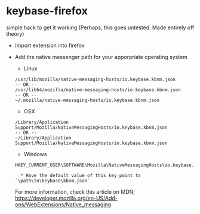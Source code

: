 # keybase-firefox
simple hack to get it working (Perhaps, this goes untested. Made entirely off theory)

* Import extension into firefox
* Add the native messenger path for your apporpriate operating system
	* Linux

	```
	/usr/lib/mozilla/native-messaging-hosts/io.keybase.kbnm.json
	-- OR --
	/usr/lib64/mozilla/native-messaging-hosts/io.keybase.kbnm.json
	-- OR --
	~/.mozilla/native-messaging-hosts/io.keybase.kbnm.json
	```

	* OSX

	```
	/Library/Application Support/Mozilla/NativeMessagingHosts/io.keybase.kbnm.json
	-- OR -- 
	~/Library/Application Support/Mozilla/NativeMessagingHosts/io.keybase.kbnm.json
	```

	* Windows

	```
	HKEY_CURRENT_USER\SOFTWARE\Mozilla\NativeMessagingHosts\io.keybase.kbnm
	```

		* Have the default value of this key point to `\path\to\keybase\kbnm.json`

	For more information, check this article on MDN; https://developer.mozilla.org/en-US/Add-ons/WebExtensions/Native_messaging